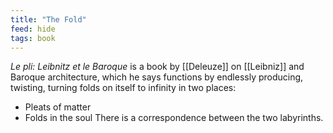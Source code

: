 ```yaml
---
title: "The Fold"
feed: hide
tags: book
---
```


_Le pli: Leibnitz et le Baroque_ is a book by [[Deleuze]] on [[Leibniz]] and Baroque architecture, which he says functions by endlessly producing, twisting, turning folds on itself to infinity in two places:
- Pleats of matter
- Folds in the soul
There is a correspondence between the two labyrinths.